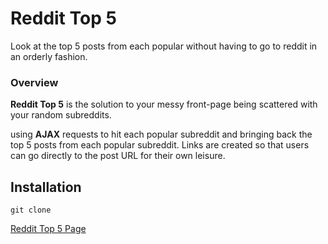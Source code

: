 # Reddit Top 5

Look at the top 5 posts from each popular without having to go to reddit in an orderly fashion.

### Overview

__Reddit Top 5__ is the solution to your messy front-page being scattered with your random subreddits.

using __AJAX__ requests to hit each popular subreddit and bringing back the top 5 posts from each popular subreddit. Links are created so that users can go directly to the post URL for their own leisure.

Installation
-----
`git clone`

[Reddit Top 5 Page](https://mfdk.github.io/reddit_aggregator/)
